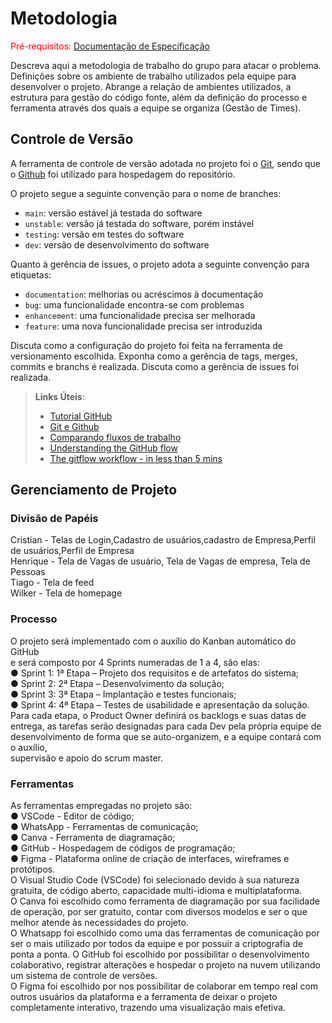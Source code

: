 
# Metodologia

<span style="color:red">Pré-requisitos: <a href="2-Especificação do Projeto.md"> Documentação de Especificação</a></span>

Descreva aqui a metodologia de trabalho do grupo para atacar o problema. Definições sobre os ambiente de trabalho utilizados pela  equipe para desenvolver o projeto. Abrange a relação de ambientes utilizados, a estrutura para gestão do código fonte, além da definição do processo e ferramenta através dos quais a equipe se organiza (Gestão de Times).

## Controle de Versão

A ferramenta de controle de versão adotada no projeto foi o
[Git](https://git-scm.com/), sendo que o [Github](https://github.com)
foi utilizado para hospedagem do repositório.

O projeto segue a seguinte convenção para o nome de branches:

- `main`: versão estável já testada do software
- `unstable`: versão já testada do software, porém instável
- `testing`: versão em testes do software
- `dev`: versão de desenvolvimento do software

Quanto à gerência de issues, o projeto adota a seguinte convenção para
etiquetas:

- `documentation`: melhorias ou acréscimos à documentação
- `bug`: uma funcionalidade encontra-se com problemas
- `enhancement`: uma funcionalidade precisa ser melhorada
- `feature`: uma nova funcionalidade precisa ser introduzida

Discuta como a configuração do projeto foi feita na ferramenta de versionamento escolhida. Exponha como a gerência de tags, merges, commits e branchs é realizada. Discuta como a gerência de issues foi realizada.

> **Links Úteis**:
> - [Tutorial GitHub](https://guides.github.com/activities/hello-world/)
> - [Git e Github](https://www.youtube.com/playlist?list=PLHz_AreHm4dm7ZULPAmadvNhH6vk9oNZA)
>  - [Comparando fluxos de trabalho](https://www.atlassian.com/br/git/tutorials/comparing-workflows)
> - [Understanding the GitHub flow](https://guides.github.com/introduction/flow/)
> - [The gitflow workflow - in less than 5 mins](https://www.youtube.com/watch?v=1SXpE08hvGs)

## Gerenciamento de Projeto

### Divisão de Papéis

Cristian - Telas de Login,Cadastro de usuários,cadastro de Empresa,Perfil de usuários,Perfil de Empresa\
Henrique - Tela de Vagas de usuário, Tela de Vagas de empresa, Tela de Pessoas\
Tiago - Tela de feed\
Wilker - Tela de homepage

### Processo

O projeto será implementado com o auxílio do Kanban automático do GitHub\
e será composto por 4 Sprints numeradas de 1 a 4, são elas:\
● Sprint 1: 1ª Etapa – Projeto dos requisitos e de artefatos do sistema;\
● Sprint 2: 2ª Etapa – Desenvolvimento da solução;\
● Sprint 3: 3ª Etapa – Implantação e testes funcionais;\
● Sprint 4: 4ª Etapa – Testes de usabilidade e apresentação da solução.\
Para cada etapa, o Product Owner definirá os backlogs e suas datas de\
entrega, as tarefas serão designadas para cada Dev pela própria equipe de\
desenvolvimento de forma que se auto-organizem, e a equipe contará com o auxílio,\
supervisão e apoio do scrum master.


### Ferramentas

As ferramentas empregadas no projeto são:\
● VSCode - Editor de código;\
● WhatsApp - Ferramentas de comunicação;\
● Canva - Ferramenta de diagramação;\
● GitHub - Hospedagem de códigos de programação;\
● Figma - Plataforma online de criação de interfaces, wireframes e protótipos.\
O Visual Studio Code (VSCode) foi selecionado devido à sua natureza gratuita, de código aberto, capacidade multi-idioma e multiplataforma.\
O Canva foi escolhido como ferramenta de diagramação por sua facilidade de operação, por ser gratuito, contar com diversos modelos e ser o que melhor atende às necessidades do projeto.\
O Whatsapp foi escolhido como uma das ferramentas de comunicação por ser o mais utilizado por todos da equipe e por possuir a criptografia de ponta a ponta.
O GitHub foi escolhido por possibilitar o desenvolvimento colaborativo, registrar alterações e hospedar o projeto na nuvem utilizando um sistema de controle de versões.\
O Figma foi escolhido por nos possibilitar de colaborar em tempo real com outros usuários da plataforma e a ferramenta de deixar o projeto completamente interativo, trazendo uma visualização mais efetiva.

